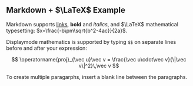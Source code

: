 ## Markdown + $\LaTeX$ Example

Markdown supports [links](https://topology.pi-base.org), **bold** and
*italics*, and $\LaTeX$ mathematical typesetting:
$x=\frac{-b\pm\sqrt{b^2-4ac}}{2a}$.

Displaymode mathematics is supported by typing `$$` on separate lines
before and after your expression:

$$
\operatorname{proj}_{\vec u}\vec v =
\frac{\vec u\cdot\vec v}{\|\vec v\|^2}\,\vec v
$$

To create multiple paragarphs, insert a blank line between the paragraphs.
